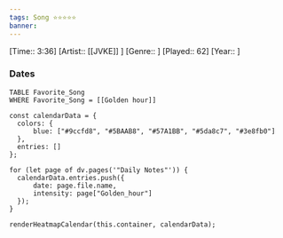 ```yaml
---
tags: Song ⭐⭐⭐⭐⭐ 
banner: 
---
```

[Time:: 3:36]
[Artist:: [[JVKE]] ]
[Genre:: ]
[Played:: 62]
[Year:: ]
### Dates
````dataview
TABLE Favorite_Song
WHERE Favorite_Song = [[Golden hour]]
````

  ```dataviewjs
const calendarData = { 
	colors: { 
		blue: ["#9ccfd8", "#5BAAB8", "#57A1BB", "#5da8c7", "#3e8fb0"] 
	}, 
	entries: [] 
}; 

for (let page of dv.pages('"Daily Notes"')) { 
	calendarData.entries.push({ 
		date: page.file.name, 
		intensity: page["Golden_hour"]
	}); 
} 

renderHeatmapCalendar(this.container, calendarData);
```
